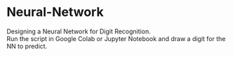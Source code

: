 # Neural-Network
Designing a Neural Network for Digit Recognition.  
Run the script in Google Colab or Jupyter Notebook and draw a digit for the NN to predict.
